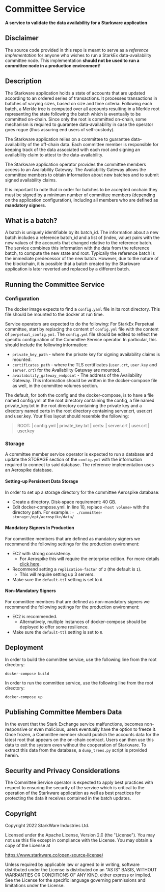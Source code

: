 # Committee Service

**A service to validate the data availability for a Starkware application**

## Disclaimer
The source code provided in this repo is meant to serve as a <em>reference implementation</em> for
anyone who wishes to run a StarkEx data-availability committee node.
This implementation **should not be used to run a committee node in a production environment!**

## Description
The Starkware application holds a state of accounts that are updated according to an
ordered series of transactions. It processes transactions in batches of varying sizes, based on size
and time criteria. Following each batch, a Merkle tree is computed over all accounts resulting in
a Merkle root representing the state following the batch which is eventually to be committed
on-chain. Since only the root is committed on-chain, some mechanism is required to guarantee data-availability
in case the operator goes rogue (thus assuring end users of self-custody).

The Starkware application relies on a committee to guarantee data-availability of the off-chain data.
Each committee member is responsible for keeping track of the data associated with
each root and signing an availability claim to attest to the data-availability.

The Starkware application operator provides the committee members access to an Availability Gateway.
The Availability Gateway allows the committee members to obtain information about new batches
and to submit signed availability claims.

It is important to note that in order for batches to be accepted onchain they must be signed by a
minimum number of committee members (depending on the application configuration), including all
members who are defined as **mandatory signers**.

## What is a batch?

A batch is uniquely identifiable by its batch_id.
The information about a new batch includes a reference batch_id and a list of (index, value) pairs
with the new values of the accounts that changed relative to the reference batch.
The service combines this information with the data from the reference batch, to compute the new
state and root.
Typically the reference batch is the immediate predecessor of the new batch. However, due to the
nature of the blockchain, it is possible that a batch created by the Starkware application is later
reverted and replaced by a different batch.

## Running the Committee Service

### Configuration

The docker image expects to find a `config.yaml` file in its root directory. This file should be
mounted to the docker at run time.

Service operators are expected to do the following:
For StarkEx Perpetual committee, start by replacing the content of `config.yml` file with the content of `perpetual_config.yml`.
The `config.yml` file should be edited to reflect the specific configuration of the Committee Service operator.
In particular, this should include the following information:
- `private_key_path` - where the private key for signing availability claims is mounted.
- `certificates_path` - where the TLS certificates (`user.crt`, `user.key` and `server.crt`) for
  the Availability Gateway are mounted.
- `availability_gateway_endpoint` - The address of the Availability Gateway.
This information should be written in the docker-compose file as well, in the committee volumes section.

The default, for both the config and the docker-compose, is to have a file named config.yml at the root directory containing the config,
a file named private_key.txt in the root directory containing the private key
and a directory named certs in the root directory containing server.crt, user.crt and user.key.
Your files layout should resemble the following:
  > ROOT:
    | config.yml
    | private_key.txt
    | certs:
      | server.crt
      | user.crt
      | user.key

### Storage

A committee member service operator is expected to run a database
and update the STORAGE section of the `config.yml` with the information required to connect to said
database. The reference implementation uses an Aerospike database.

#### Setting-up Persistent Data Storage
In order to set up a storage directory for the committee Aerospike database:
- Create a directory. Disk-space requirement: 40 GB.
- Edit docker-compose.yml. In line 10, replace `<host volume>` with the directory path.
  For example.: `- ./committee-storage:/opt/aerospike/data/`

#### Mandatory Signers In Production
For committee members that are defined as mandatory signers we recommend the following settings for
the production environment:

- EC2 with strong consistency.
  - For Aerospike this will require the enterprise edition. For more details [click here](https://docs.aerospike.com/server/operations/configure/consistency).
- Recommend setting a `replication-factor` of `2` (the default is `1`).
  - This will require setting up 3 servers.
- Make sure the `default-ttl` setting is set to `0`.

#### Non-Mandatory Signers
For committee members that are defined as non-mandatory signers we recommend the following settings
for the production environment:

- EC2 is recommended.
  - Alternatively, multiple instances of docker-compose should be deployed to offer some resilience.
- Make sure the `default-ttl` setting is set to `0`.

## Deployment
In order to build the committee service, use the following line from the root directory:
```
docker-compose build
```

In order to run the committee service, use the following line from the root directory:
```
docker-compose up
```

## Publishing Committee Members Data
In the event that the Stark Exchange service malfunctions, becomes non-responsive or even malicious,
users eventually have the option to freeze it. Once frozen, a Committee member should publish the
accounts data for the latest root that appears on the on-chain contract.
Users can then use this data to exit the system even without the cooperation of Starkware.
To extract this data from the database, a `dump_trees.py` script is provided herein.

## Security and Privacy Considerations
The Committee Service operator is expected to apply best practices with respect to ensuring the
security of the service which is critical to the operation of the Starkware application as well as
best practices for protecting the data it receives contained in the batch updates.

## Copyright
Copyright 2022 StarkWare Industries Ltd.

Licensed under the Apache License, Version 2.0 (the "License").
You may not use this file except in compliance with the License.
You may obtain a copy of the License at

https://www.starkware.co/open-source-license/

Unless required by applicable law or agreed to in writing,
software distributed under the License is distributed on an "AS IS" BASIS,
WITHOUT WARRANTIES OR CONDITIONS OF ANY KIND, either express or implied.
See the License for the specific language governing permissions
and limitations under the License.
